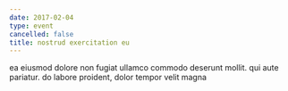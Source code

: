 ```yaml
---
date: 2017-02-04
type: event
cancelled: false
title: nostrud exercitation eu
---
```

ea eiusmod dolore non fugiat ullamco commodo deserunt mollit. qui aute pariatur. do labore proident, dolor tempor velit magna
